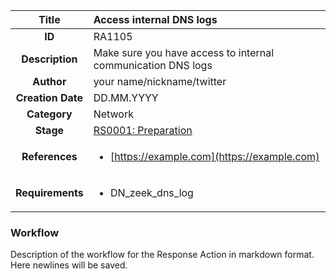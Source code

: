 | Title                       |  Access internal DNS logs         |
|:---------------------------:|:--------------------|
| **ID**                      | RA1105            |
| **Description**             | Make sure you have access to internal communication DNS logs   |
| **Author**                  | your name/nickname/twitter        |
| **Creation Date**           | DD.MM.YYYY |
| **Category**                | Network      |
| **Stage**                   |[RS0001: Preparation](../Response_Stages/RS0001.md)| 
| **References** |<ul><li>[https://example.com](https://example.com)</li></ul>|
| **Requirements** |<ul><li>DN_zeek_dns_log</li></ul>|

### Workflow

Description of the workflow for the Response Action in markdown format.  
Here newlines will be saved.  
